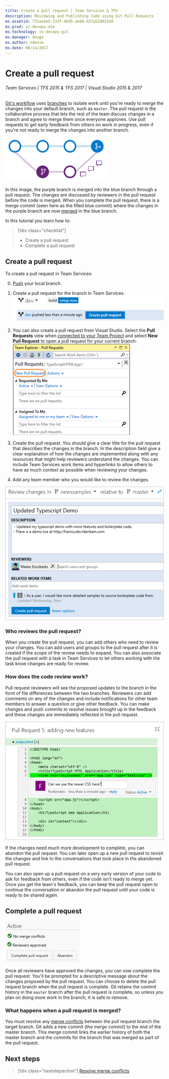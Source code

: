```yaml
---
title: Create a pull request | Team Services & TFS
description: Reviewing and Publishing Code using Git Pull Requests
ms.assetid: 731eeda5-133f-46d5-ab60-b27a5280210d
ms.prod: vs-devops-alm
ms.technology: vs-devops-git
ms.manager: douge
ms.author: sdanie
ms.date: 08/14/2017
---
```


#  Create a pull request

###### Team Services | TFS 2015 & TFS 2017 | Visual Studio 2015 & 2017

[Git's workflow](gitworkflow.md) uses [branches](branches.md) to isolate work until you're ready to merge the changes into your default branch, such as `master`. 
The pull request is the collaborative process that lets the rest of the team discuss changes in a branch and agree to merge them once everyone approves.
Use pull requests to get early feedback from others on work in progress, even if you're not ready to merge the changes into another branch.

![Merging a Git branch into its parent via a pull request](_img/merge.png)

In this image, the purple branch is merged into the blue branch through a pull request. The changes are discussed by reviewers in the pull request before the code is merged.
When you complete the pull request, there is a merge commit (seen here as the filled blue commit) where the changes in the purple branch are now [merged](merging.md) in the blue branch. 

In this tutorial you learn how to:

> [!div class="checklist"]
> * Create a pull request
> * Complete a pull request

## Create a pull request

To create a pull request in Team Services:

0. [Push](pushing.md) your local branch.
0. Create a pull request for the branch in Team Services.   
![Creating a pull request in Team Services](_img/createpullrequest.gif)   

0. You can also create a pull request from Visual Studio. Select the **Pull Requests** view when [connected to your Team Project](../../accounts/connect-to-visual-studio-team-services.md) and select **New Pull Request** to open a pull request for your
current branch:   
![Add a Pull Request from Visual Studio](_img/vs_pull_requests.png)   

0. Create the pull request. You should give a clear title for the pull request that describes the changes in the branch. In the description field give a clear explanation of 
how the changes are implemented along with any resources that might help reviewers understand the changes. 
You can include Team Services work items and hyperlinks to allow others to have as much context as possible when reviewing your changes.
0. Add any team member who you would like to review the changes. 

![Adding detail to a pull request](_img/pull-request-detail.png)

### Who reviews the pull request?

When you create the pull request, you can add others who need to review your changes. You can add users and groups to the pull request after it is created if the scope of the
review needs to expand. You can also associate the pull request with a task in Team Services to let others working with the task know changes are ready for review.

### How does the code review work?

Pull request reviewers will see the proposed updates to the branch in the form of file differences between the two branches. Reviewers can add comments on any of the changes and 
include notifications for other team members to answer a question or give other feedback. You can make changes and push commits to resolve issues brought up in the feedback and these 
changes are immediately reflected in the pull request.

![Adding comments to a Team Services Pull request](_img/pull_request_comment.png)

If the changes need much more development to complete, you can abandon the pull request. You can later open up a new pull request to
revisit the changes and link to the conversations that took place in the abandoned pull request. 

You can also open up a pull request on a very early version of your code to ask for feedback from others, even if the code isn't ready to merge yet. 
Once you get the team's feedback, you can keep the pull request open to continue the conversation or abandon the pull request until your code is ready to be shared again. 

## Complete a pull request

![Completing a pull request in Team Services](_img/completepull.gif)

Once all reviewers have approved the changes, you can now complete the pull request. You'll be prompted for a descriptive message about the changes proposed by the pull
request. You can choose to delete the pull request branch when the pull request is complete. Git retains the commit history in the `master` branch after the pull request is complete, 
so unless you plan on doing more work in the branch, it is safe to remove. 

### What happens when a pull request is merged?
You must resolve any [merge conflicts](merging.md) between the pull request branch the target branch. Git adds
a new commit (the *merge commit*) to the end of the master branch. This merge commit links the earlier history of both the master branch and the commits for the branch
that was merged as part of the pull request.

## Next steps

> [!div class="nextstepaction"]
> [Resolve merge conflicts](merging.md)